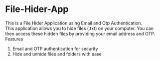# File-Hider-App
This is a File Hider Application using Email and Otp Authentication. 
<br>
This application allows you to hide files (.txt) on your computer. You can then access these hidden files by providing your email address and OTP.
<br>
Features
1. Email and OTP authentication for security
2. Hide and unhide files and folders with ease

